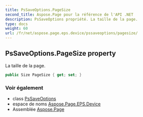```yaml
---
title: PsSaveOptions.PageSize
second_title: Aspose.Page pour la référence de l'API .NET
description: PsSaveOptions propriété. La taille de la page.
type: docs
weight: 60
url: /fr/net/aspose.page.eps.device/pssaveoptions/pagesize/
---
```

## PsSaveOptions.PageSize property

La taille de la page.

```csharp
public Size PageSize { get; set; }
```

### Voir également

* class [PsSaveOptions](../)
* espace de noms [Aspose.Page.EPS.Device](../../pssaveoptions/)
* Assemblée [Aspose.Page](../../../)


